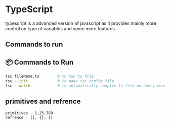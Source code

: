 # TypeScript

typescript is a advanced version of javascript as it provides mainly more control on type of variables and some more features.

## Commands to run

## 📦 Commands to Run

```bash
tsc fileName.ts        # to run ts file
tsc --init             # to make tsc config file
tsc --watch            # to automatically compile ts file on every changes
```

## primitives and refrence

```bash
primitives - 1,25,789
refrence - [], {}, ()
```